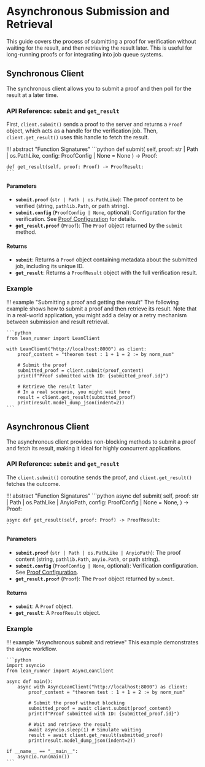 # Asynchronous Submission and Retrieval

This guide covers the process of submitting a proof for verification without waiting for the result, and then retrieving the result later. This is useful for long-running proofs or for integrating into job queue systems.

## Synchronous Client

The synchronous client allows you to submit a proof and then poll for the result at a later time.

### API Reference: `submit` and `get_result`

First, `client.submit()` sends a proof to the server and returns a `Proof` object, which acts as a handle for the verification job. Then, `client.get_result()` uses this handle to fetch the result.

!!! abstract "Function Signatures"
    ```python
    def submit(
        self,
        proof: str | Path | os.PathLike,
        config: ProofConfig | None = None
    ) -> Proof:

    def get_result(self, proof: Proof) -> ProofResult:
    ```

#### Parameters

-   **`submit.proof`** (`str | Path | os.PathLike`): The proof content to be verified (string, `pathlib.Path`, or path string).
-   **`submit.config`** (`ProofConfig | None`, optional): Configuration for the verification. See [Proof Configuration](./config.md) for details.
-   **`get_result.proof`** (`Proof`): The `Proof` object returned by the `submit` method.

#### Returns

-   **`submit`**: Returns a `Proof` object containing metadata about the submitted job, including its unique ID.
-   **`get_result`**: Returns a `ProofResult` object with the full verification result.

### Example

!!! example "Submitting a proof and getting the result"
    The following example shows how to submit a proof and then retrieve its result. Note that in a real-world application, you might add a delay or a retry mechanism between submission and result retrieval.

    ```python
    from lean_runner import LeanClient

    with LeanClient("http://localhost:8000") as client:
        proof_content = "theorem test : 1 + 1 = 2 := by norm_num"

        # Submit the proof
        submitted_proof = client.submit(proof_content)
        print(f"Proof submitted with ID: {submitted_proof.id}")

        # Retrieve the result later
        # In a real scenario, you might wait here
        result = client.get_result(submitted_proof)
        print(result.model_dump_json(indent=2))
    ```

## Asynchronous Client

The asynchronous client provides non-blocking methods to submit a proof and fetch its result, making it ideal for highly concurrent applications.

### API Reference: `submit` and `get_result`

The `client.submit()` coroutine sends the proof, and `client.get_result()` fetches the outcome.

!!! abstract "Function Signatures"
    ```python
    async def submit(
        self,
        proof: str | Path | os.PathLike | AnyioPath,
        config: ProofConfig | None = None,
    ) -> Proof:

    async def get_result(self, proof: Proof) -> ProofResult:
    ```

#### Parameters

-   **`submit.proof`** (`str | Path | os.PathLike | AnyioPath`): The proof content (string, `pathlib.Path`, `anyio.Path`, or path string).
-   **`submit.config`** (`ProofConfig | None`, optional): Verification configuration. See [Proof Configuration](./config.md).
-   **`get_result.proof`** (`Proof`): The `Proof` object returned by `submit`.

#### Returns

-   **`submit`**: A `Proof` object.
-   **`get_result`**: A `ProofResult` object.

### Example

!!! example "Asynchronous submit and retrieve"
    This example demonstrates the async workflow.

    ```python
    import asyncio
    from lean_runner import AsyncLeanClient

    async def main():
        async with AsyncLeanClient("http://localhost:8000") as client:
            proof_content = "theorem test : 1 + 1 = 2 := by norm_num"

            # Submit the proof without blocking
            submitted_proof = await client.submit(proof_content)
            print(f"Proof submitted with ID: {submitted_proof.id}")

            # Wait and retrieve the result
            await asyncio.sleep(1) # Simulate waiting
            result = await client.get_result(submitted_proof)
            print(result.model_dump_json(indent=2))

    if __name__ == "__main__":
        asyncio.run(main())
    ```
